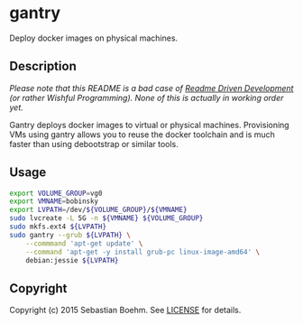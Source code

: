 gantry
======
Deploy docker images on physical machines.

Description
-----------
*Please note that this README is a bad case of
[Readme Driven Development](rdd) (or rather Wishful Programming). None
of this is actually in working order yet.*

Gantry deploys docker images to virtual or physical
machines. Provisioning VMs using gantry allows you to reuse the docker
toolchain and is much faster than using debootstrap or similar tools.

Usage
-----
```bash
export VOLUME_GROUP=vg0
export VMNAME=bobinsky
export LVPATH=/dev/${VOLUME_GROUP}/${VMNAME}
sudo lvcreate -L 5G -n ${VMNAME} ${VOLUME_GROUP}
sudo mkfs.ext4 ${LVPATH}
sudo gantry --grub ${LVPATH} \
    --commmand 'apt-get update' \
    --command 'apt-get -y install grub-pc linux-image-amd64' \
    debian:jessie ${LVPATH}
```

Copyright
---------
Copyright (c) 2015 Sebastian Boehm. See [LICENSE](LICENSE) for
details.

[rdd]: http://tom.preston-werner.com/2010/08/23/readme-driven-development.html
